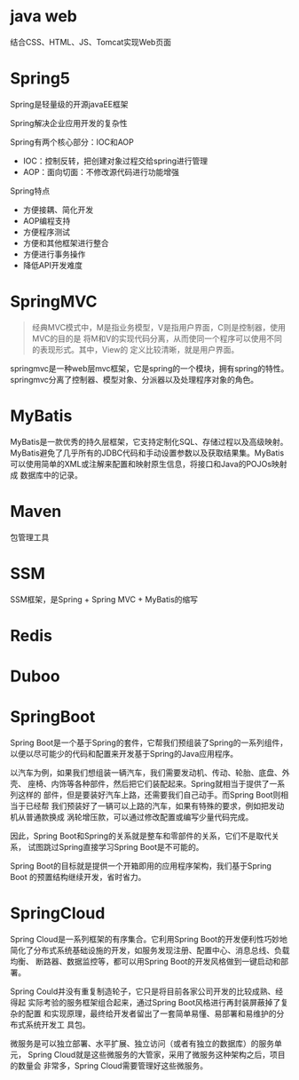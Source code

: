 # java web

结合CSS、HTML、JS、Tomcat实现Web页面

# Spring5

Spring是轻量级的开源javaEE框架

Spring解决企业应用开发的复杂性

Spring有两个核心部分：IOC和AOP

- IOC：控制反转，把创建对象过程交给spring进行管理
- AOP：面向切面：不修改源代码进行功能增强

Spring特点

- 方便接耦、简化开发
- AOP编程支持
- 方便程序测试
- 方便和其他框架进行整合
- 方便进行事务操作
- 降低API开发难度

# SpringMVC

> 经典MVC模式中，M是指业务模型，V是指用户界面，C则是控制器，使用MVC的目的是
> 将M和V的实现代码分离，从而使同一个程序可以使用不同的表现形式。其中，View的
> 定义比较清晰，就是用户界面。

springmvc是一种web层mvc框架，它是spring的一个模块，拥有spring的特性。
springmvc分离了控制器、模型对象、分派器以及处理程序对象的角色。

# MyBatis

MyBatis是一款优秀的持久层框架，它支持定制化SQL、存储过程以及高级映射。
MyBatis避免了几乎所有的JDBC代码和手动设置参数以及获取结果集。MyBatis
可以使用简单的XML或注解来配置和映射原生信息，将接口和Java的POJOs映射成
数据库中的记录。

# Maven

包管理工具

# SSM

SSM框架，是Spring + Spring MVC + MyBatis的缩写

# Redis

# Duboo

# SpringBoot

Spring Boot是一个基于Spring的套件，它帮我们预组装了Spring的一系列组件，
以便以尽可能少的代码和配置来开发基于Spring的Java应用程序。

以汽车为例，如果我们想组装一辆汽车，我们需要发动机、传动、轮胎、底盘、外壳、
座椅、内饰等各种部件，然后把它们装配起来。Spring就相当于提供了一系列这样的
部件，但是要装好汽车上路，还需要我们自己动手。而Spring Boot则相当于已经帮
我们预装好了一辆可以上路的汽车，如果有特殊的要求，例如把发动机从普通款换成
涡轮增压款，可以通过修改配置或编写少量代码完成。

因此，Spring Boot和Spring的关系就是整车和零部件的关系，它们不是取代关系，
试图跳过Spring直接学习Spring Boot是不可能的。

Spring Boot的目标就是提供一个开箱即用的应用程序架构，我们基于Spring Boot
的预置结构继续开发，省时省力。

# SpringCloud

Spring Cloud是一系列框架的有序集合。它利用Spring Boot的开发便利性巧妙地
简化了分布式系统基础设施的开发，如服务发现注册、配置中心、消息总线、负载均衡、
断路器、数据监控等，都可以用Spring Boot的开发风格做到一键启动和部署。

Spring Could并没有重复制造轮子，它只是将目前各家公司开发的比较成熟、经得起
实际考验的服务框架组合起来，通过Spring Boot风格进行再封装屏蔽掉了复杂的配置
和实现原理，最终给开发者留出了一套简单易懂、易部署和易维护的分布式系统开发工
具包。

微服务是可以独立部署、水平扩展、独立访问（或者有独立的数据库）的服务单元，
Spring Cloud就是这些微服务的大管家，采用了微服务这种架构之后，项目的数量会
非常多，Spring Cloud需要管理好这些微服务。
